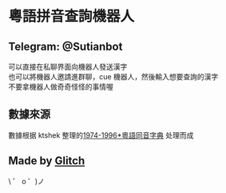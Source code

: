 # 粵語拼音查詢機器人

## Telegram: @Sutianbot

可以直接在私聊界面向機器人發送漢字  
也可以將機器人邀請進群聊，cue 機器人，然後輸入想要查詢的漢字  
不要拿機器人做奇奇怪怪的事情喔

## 數據來源

數據根据 ktshek 整理的[1974-1996*粵語同音字典](https://github.com/jyutnet/cantonese-books-data/tree/master/1974_1996_粵語同音字典) 处理而成

## Made by [Glitch](https://glitch.com/)

\ ゜ o ゜)ノ
